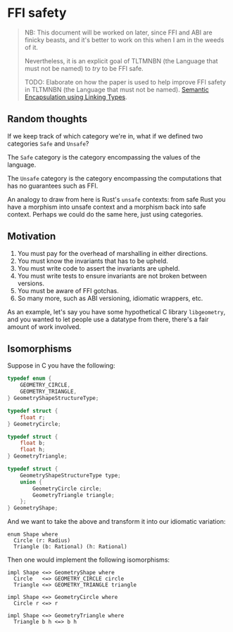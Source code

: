 # FFI safety

> NB: This document will be worked on later, since FFI and ABI are finicky beasts, and it's better to work on this when I am in the weeds of it.
>
> Nevertheless, it is an explicit goal of TLTMNBN (the Language that must not be named) to _try_ to be FFI safe.
>
> TODO: Elaborate on how the paper is used to help improve FFI safety in TLTMNBN (the Language that must not be named). [Semantic Encapsulation using Linking Types](https://www.khoury.northeastern.edu/home/amal/papers/lt.pdf).

## Random thoughts

If we keep track of which category we're in, what if we defined two categories `Safe` and `Unsafe`?

The `Safe` category is the category encompassing the values of the language.

The `Unsafe` category is the category encompassing the computations that has no guarantees such as FFI.

An analogy to draw from here is Rust's `unsafe` contexts: from safe Rust you have a morphism into unsafe context and a morphism back into safe context. Perhaps we could do the same here, just using categories.

## Motivation

1. You must pay for the overhead of marshalling in either directions.
2. You must know the invariants that has to be upheld.
3. You must write code to assert the invariants are upheld.
4. You must write tests to ensure invariants are not broken between versions.
5. You must be aware of FFI gotchas.
6. So many more, such as ABI versioning, idiomatic wrappers, etc.

As an example, let's say you have some hypothetical C library `libgeometry`, and you wanted to let people use a datatype from there, there's a fair amount of work involved.

## Isomorphisms

Suppose in C you have the following:

```c
typedef enum {
    GEOMETRY_CIRCLE,
    GEOMETRY_TRIANGLE,
} GeometryShapeStructureType;

typedef struct {
    float r;
} GeometryCircle;

typedef struct {
    float b;
    float h;
} GeometryTriangle;

typedef struct {
    GeometryShapeStructureType type;
    union {
        GeometryCircle circle;
        GeometryTriangle triangle;
    };
} GeometryShape;
```

And we want to take the above and transform it into our idiomatic variation:

```
enum Shape where
  Circle (r: Radius)
  Triangle (b: Rational) (h: Rational)
```

Then one would implement the following isomorphisms:

```
impl Shape <=> GeometryShape where
  Circle   <=> GEOMETRY_CIRCLE circle
  Triangle <=> GEOMETRY_TRIANGLE triangle

impl Shape <=> GeometryCircle where
  Circle r <=> r

impl Shape <=> GeometryTriangle where
  Triangle b h <=> b h
```
